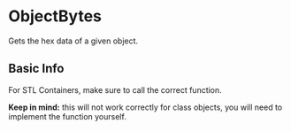 # ObjectBytes
Gets the hex data of a given object.

Basic Info
----------
For STL Containers, make sure to call the correct function.

**Keep in mind:** this will not work correctly for class objects, you will need to implement the function yourself.
